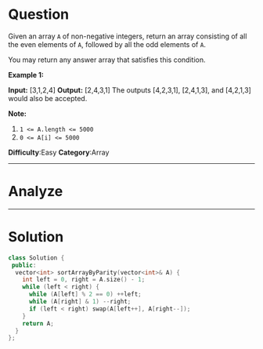 
# Question

Given an array  `A`  of non-negative integers, return an array consisting of all the even elements of  `A`, followed by all the odd elements of  `A`.

You may return any answer array that satisfies this condition.

**Example 1:**

**Input:** [3,1,2,4]
**Output:** [2,4,3,1]
The outputs [4,2,3,1], [2,4,1,3], and [4,2,1,3] would also be accepted.

**Note:**

1. `1 <= A.length <= 5000`
2. `0 <= A[i] <= 5000`

**Difficulty**:Easy
**Category**:Array


------------

# Analyze

------------

# Solution

```cpp
class Solution {
 public:
  vector<int> sortArrayByParity(vector<int>& A) {
    int left = 0, right = A.size() - 1;
    while (left < right) {
      while (A[left] % 2 == 0) ++left;
      while (A[right] & 1) --right;
      if (left < right) swap(A[left++], A[right--]);
    }
    return A;
  }
};
```